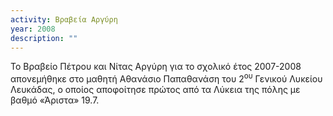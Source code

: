 ```yaml
---
activity: Βραβεία Αργύρη
year: 2008
description: ""
---
```

Το Βραβείο Πέτρου και Νίτας Αργύρη για το σχολικό έτος 2007-2008 απονεμήθηκε στο μαθητή Αθανάσιο Παπαθανάση του 2<sup>ου</sup> Γενικού Λυκείου Λευκάδας, ο οποίος αποφοίτησε πρώτος από τα Λύκεια της πόλης με βαθμό «Άριστα» 19.7.

